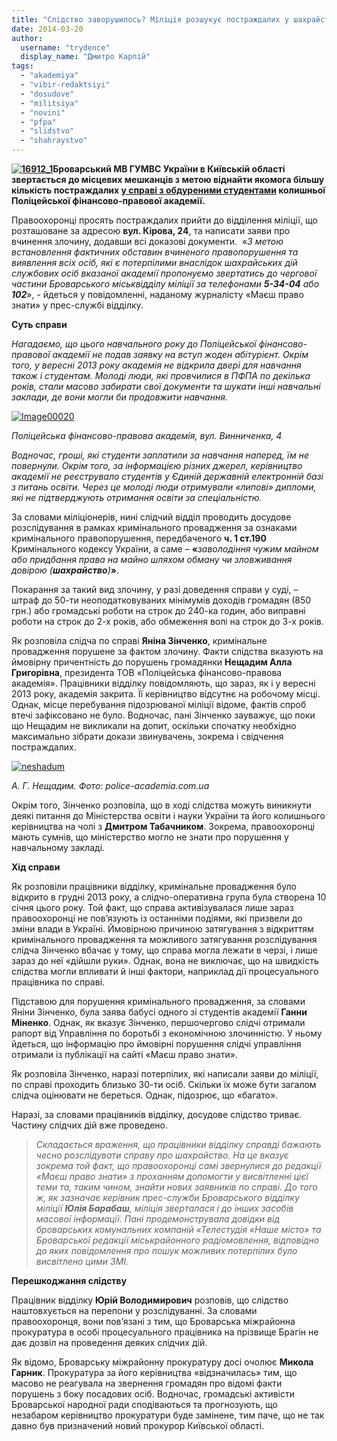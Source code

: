 ```yaml
---
title: "Слідство заворушилось? Міліція розшукує постраждалих у шахрайстві з поліцейською академією"
date: 2014-03-20
author: 
  username: "trydence"
  display_name: "Дмитро Карпій"
tags: 
  - "akademiya"
  - "vibir-redaktsiyi"
  - "dosudove"
  - "militsiya"
  - "novini"
  - "pfpa"
  - "slidstvo"
  - "shahraystvo"
---
```


**[![16912_1](https://mpz.brovary.org/wp-content/uploads/2014/03/16912_1.jpg)](https://mpz.brovary.org/wp-content/uploads/2014/03/16912_1.jpg)Броварський МВ ГУМВС України в Київській області звертається до місцевих мешканців з метою віднайти якомога більшу кількість постраждалих [у справі з обдуреними студентами](https://mpz.brovary.org/politseyska-akademiya-ne-vshhuhaye-vid-skandaliv-zasekrechenist-zakrittya-ta-kidalovo-na-groshi/) колишньої Поліцейської фінансово-правової академії.**

Правоохоронці просять постраждалих прийти до відділення міліції, що розташоване за адресою **вул. Кірова, 24**, та написати заяви про вчинення злочину, додавши всі доказові документи.  «_З метою встановлення фактичних обставин вчиненого правопорушення та виявлення всіх осіб, які є потерпілими внаслідок шахрайських дій службових осіб вказаної академії пропонуємо звертатись до чергової частини Броварського міськвідділу міліції за телефонами **5-34-04** або **102**_», - йдеться у повідомленні, наданому журналісту «Маєш право знати» у прес-службі відділку.

**Суть справи**

_Нагадаємо, що цього навчального року до Поліцейської фінансово-правової академії не подав заявку на вступ жоден абітурієнт. Окрім того, у вересні 2013 року академія не відкрила двері для навчання також і студентам. Молоді люди, які провчилися в ПФПА по декілька років, стали масово забирати свої документи та шукати інші навчальні заклади, де вони могли би продовжити навчання._

[![Image00020](https://mpz.brovary.org/wp-content/uploads/2013/09/Image00020.jpg)](https://mpz.brovary.org/wp-content/uploads/2013/09/Image00020.jpg)

_Поліцейська фінансово-правова академія, вул. Винниченка, 4_

_Водночас, гроші, які студенти заплатили за навчання наперед, їм не повернули. Окрім того, за інформацією різних джерел, керівництво академії не реєструвало студентів у Єдиній державній електронній базі з питань освіти. Через це молоді люди отримували «липові» дипломи, які не підтверджують отримання освіти за спеціальністю._

За словами міліціонерів, нині слідчий відділ проводить досудове розслідування в рамках кримінального провадження за ознаками кримінального правопорушення, передбаченого **ч. 1 ст.190** Кримінального кодексу України, а саме – **«**_заволодіння чужим майном або придбання права на майно шляхом обману чи зловживання довірою (**шахрайство**)_**»**.

Покарання за такий вид злочину, у разі доведення справи у суді, – штраф до 50-ти неоподатковуваних мінімумів доходів громадян (850 грн.) або громадські роботи на строк до 240-ка годин, або виправні роботи на строк до 2-х років, або обмеження волі на строк до 3-х років.

Як розповіла слідча по справі **Яніна Зінченко**, кримінальне провадження порушене за фактом злочину. Факти слідства вказують на ймовірну причентність до порушень громадянки **Нещадим Алла Григорівна**, президента ТОВ «Поліцейська фінансово-правова академія». Працівники відділку повідомляють, що зараз, як і у вересні 2013 року, академія закрита. Її керівництво відсутнє на робочому місці. Однак, місце перебування підозрюваної міліції відоме, фактів спроб втечі зафіксовано не було. Водночас, пані Зінченко зауважує, що поки що Нещадим не викликали на допит, оскільки спочатку необхідно максимально зібрати докази звинувачень, зокрема і свідчення постраждалих.

[![neshadum](https://mpz.brovary.org/wp-content/uploads/2014/03/neshadum.jpg)](https://mpz.brovary.org/wp-content/uploads/2014/03/neshadum.jpg)

_А. Г. Нещадим. Фото: police-academia.com.ua_

Окрім того, Зінченко розповіла, що в ході слідства можуть виникнути деякі питання до Міністерства освіти і науки України та його колишнього керівництва на чолі з **Дмитром Табачником**. Зокрема, правоохоронці мають сумнів, що міністерство могло не знати про порушення у навчальному закладі.

**Хід справи**

Як розповіли працівники відділку, кримінальне провадження було відкрито в грудні 2013 року, а слідчо-оперативна група була створена 10 січня цього року. Той факт, що справа активізувалася лише зараз правоохоронці не пов’язують із останніми подіями, які призвели до зміни влади в Україні. Ймовірною причиною затягування з відкриттям кримінального провадження та можливого затягування розслідування слідча Зінченко вбачає у тому, що справа могла лежати в черзі, і лише зараз до неї «дійшли руки». Однак, вона не виключає, що на швидкість слідства могли впливати й інші фактори, наприклад дії процесуального працівника по справі.

Підставою для порушення кримінального провадження, за словами Яніни Зінченко, була заява бабусі одного зі студентів академії **Ганни Міненко**. Однак, як вказує Зінченко, першочергово слідчі отримали рапорт від Управління по боротьбі з економічною злочинністю. У ньому йдеться, що інформацію про ймовірні порушення слідчі управління отримали із публікації на сайті «Маєш право знати».

Як розповіла Зінченко, наразі потерпілих, які написали заяви до міліції, по справі проходить близько 30-ти осіб. Скільки їх може бути загалом слідча оцінювати не береться. Однак, підозрює, що «багато».

Наразі, за словами працівників відділку, досудове слідство триває. Частину слідчих дій вже проведено.

> _Складається враження, що працівники відділку справді бажають чесно розслідувати справу про шахрайство. На це вказує зокрема той факт, що правоохоронці самі звернулися до редакції «Маєш право знати» з проханням допомогти у висвітленні цієї теми та, таким чином, знайти нових заявників по справі. До того ж, як зазначає керівник прес-служби Броварського відділку міліції **Юлія Барабаш**, міліція зверталася і до інших засобів масової інформації. Пані продемонструвала довідки від броварських комунальних компаній «Телестудія «Наше місто» та Броварської редакції міськрайонного радіомовлення, відповідно до яких повідомлення про пошук можливих потерпілих було висвітлено цими ЗМІ._

**Перешкоджання слідству**

Працівник відділку **Юрій Володимирович** розповів, що слідство наштовхується на перепони у розслідуванні. За словами правоохоронця, вони пов’язані з тим, що Броварська міжрайонна прокуратура в особі процесуального працівника на прізвище Брагін не дає дозвіл на проведення деяких слідчих дій.

Як відомо, Броварську міжрайонну прокуратуру досі очолює **Микола Гарник**. Прокуратура за його керівництва «відзначилась» тим, що масово не реагувала на звернення громадян про відомі факти порушень з боку посадових осіб. Водночас, громадські активісти Броварської народної ради сподіваються та прогнозують, що незабаром керівництво прокуратури буде замінене, тим паче, що не так давно був призначений новий прокурор Київської області.
